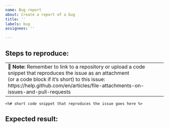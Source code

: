 ```yaml
---
name: Bug report
about: Create a report of a bug
title: ''
labels: bug
assignees: ''

---
```


## Steps to reproduce:

<table><td>
📝 <strong>Note:</strong> Remember to link to a repository or upload a code snippet that reproduces the issue as an attachment (or a code block if it’s short) to this issue: https://help.github.com/en/articles/file-attachments-on-issues-and-pull-requests
</td></table>

```ejs
<%# short code snippet that reproduces the issue goes here %>
```

## Expected result:
